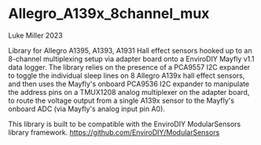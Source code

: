 # Allegro_A139x_8channel_mux

Luke Miller 2023

 Library for Allegro A1395, A1393, A1931 Hall effect sensors hooked up to an 8-channel
 multiplexing setup via adapter board onto a EnviroDIY Mayfly v1.1 data logger. The
 library relies on the presence of a PCA9557 I2C expander to toggle the individual
 sleep lines on 8 Allegro A139x hall effect sensors, and then uses the Mayfly's 
 onboard PCA9536 I2C expander to manipulate the address pins on a TMUX1208
 analog multiplexer on the adapter board, to route the voltage output from a
 single A139x sensor to the Mayfly's onboard ADC (via Mayfly's analog input pin A0). 
 
 This library is built to be compatible with the EnviroDIY ModularSensors
 library framework. https://github.com/EnviroDIY/ModularSensors
 

 
